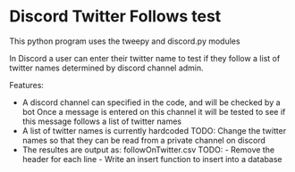 # Discord Twitter Follows test
This python program uses the tweepy and discord.py modules

In Discord a user can enter their twitter name to test if they follow a list of twitter names determined by discord channel admin.

Features:
- A discord channel can specified in the code, and will be checked by a bot
    Once a message is entered on this channel it will be tested to see if this message follows a list of twitter names
- A list of twitter names is currently hardcoded
    TODO: Change the twitter names so that they can be read from a private channel on discord
- The resultes are output as: followOnTwitter.csv
    TODO: - Remove the header for each line
          - Write an insert function to insert into a database
